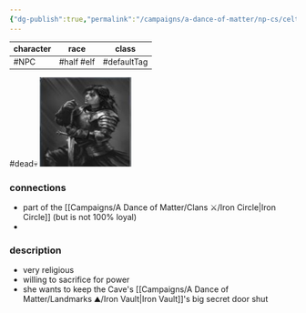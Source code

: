 ```yaml
---
{"dg-publish":true,"permalink":"/campaigns/a-dance-of-matter/np-cs/celtis/","dgPassFrontmatter":true}
---
```


| character | race       | class       |
| --------- | ---------- | ----------- |
| #NPC      | #half #elf | #defaultTag |
#dead💀
![attachments/img-enemy-halfelf.jpg](/img/user/attachments/img-enemy-halfelf.jpg)
### connections
- part of the [[Campaigns/A Dance of Matter/Clans ⚔/Iron Circle\|Iron Circle]] (but is not 100% loyal)
- 

### description
- very religious 
- willing to sacrifice for power
- she wants to keep the Cave's [[Campaigns/A Dance of Matter/Landmarks ⛰/Iron Vault\|Iron Vault]]'s big secret door shut 